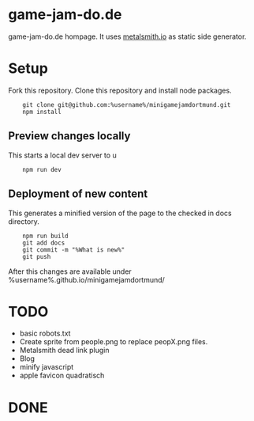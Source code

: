 # game-jam-do.de
game-jam-do.de hompage.
It uses [metalsmith.io](http://www.metalsmith.io/) as static side generator.

# Setup
Fork this repository.
Clone this repository and install node packages.
```    
    git clone git@github.com:%username%/minigamejamdortmund.git
    npm install
```

## Preview changes locally
This starts a local dev server to u
```
    npm run dev
```
## Deployment of new content
This generates a minified version of the page to the checked in docs directory.
```
    npm run build
    git add docs
    git commit -m "%What is new%"
    git push
```
After this changes are available under
%username%.github.io/minigamejamdortmund/

# TODO
 * basic robots.txt
 * Create sprite from people.png to replace peopX.png files.
 * Metalsmith dead link plugin
 * Blog
 * minify javascript
 * apple favicon quadratisch

# DONE
